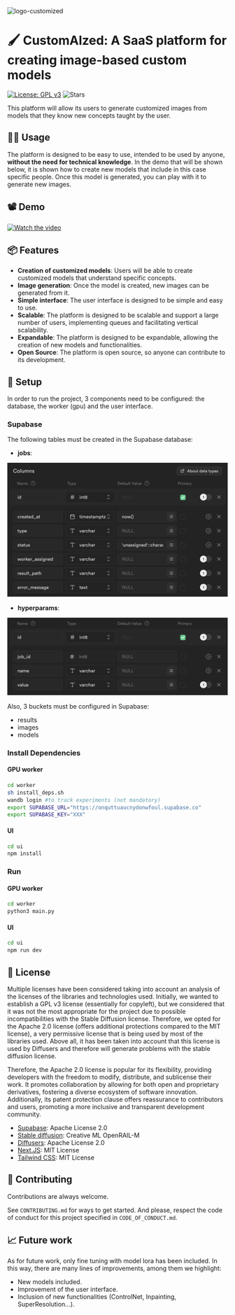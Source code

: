 <img width="1146" alt="logo-customized" src="https://github.com/pguijas/customaized/assets/53833717/2adf1b48-2a40-4ce8-a0b7-d24496b9b9cc">



# 🖌️ CustomAIzed: A SaaS platform for creating image-based custom models


[![License: GPL v3](https://img.shields.io/badge/License-GPLv3-blue.svg)](https://www.gnu.org/licenses/gpl-3.0)
![Stars](https://img.shields.io/github/stars/pguijas/customaized?color=green&label=Stars)

This platform will allow its users to generate customized images from models that they know new concepts taught by the user.

## 🫳🏼 Usage

The platform is designed to be easy to use, intended to be used by anyone, **without the need for technical knowledge**. In the demo that will be shown below, it is shown how to create new models that include in this case specific people. Once this model is generated, you can play with it to generate new images.


## 📽️ Demo

[![Watch the video](https://img.youtube.com/vi/XX)](https://youtu.be/XX)

## 📦 Features

- **Creation of customized models**: Users will be able to create customized models that understand specific concepts.
- **Image generation**: Once the model is created, new images can be generated from it.
- **Simple interface**: The user interface is designed to be simple and easy to use.
- **Scalable**: The platform is designed to be scalable and support a large number of users, implementing queues and facilitating vertical scalability.
- **Expandable**: The platform is designed to be expandable, allowing the creation of new models and functionalities.
- **Open Source**: The platform is open source, so anyone can contribute to its development.

## 🔧 Setup

In order to run the project, 3 components need to be configured: the database, the worker (gpu) and the user interface.

### Supabase

The following tables must be created in the Supabase database:

- **jobs**:

[![jobs](resources/jobs.png)]()

- **hyperparams**:

[![hyperparams](resources/hyperparams.png)]()

Also, 3 buckets must be configured in Supabase:
- results
- images
- models


### Install Dependencies

#### GPU worker

```bash
cd worker
sh install_deps.sh
wandb login #to track experiments (not mandatory)
export SUPABASE_URL="https://onquttuaucnydonwfoul.supabase.co"
export SUPABASE_KEY="XXX"
```

#### UI
    
```bash
cd ui
npm install
```

### Run

#### GPU worker

```bash
cd worker
python3 main.py
```

#### UI
    
```bash
cd ui
npm run dev
```

## 📜 License

Multiple licenses have been considered taking into account an analysis of the licenses of the libraries and technologies used. Initially, we wanted to establish a GPL v3 license (essentially for copyleft), but we considered that it was not the most appropriate for the project due to possible incompatibilities with the Stable Diffusion license. Therefore, we opted for the Apache 2.0 license (offers additional protections compared to the MIT license), a very permissive license that is being used by most of the libraries used. Above all, it has been taken into account that this license is used by Diffusers and therefore will generate problems with the stable diffusion license.

Therefore, the Apache 2.0 license is popular for its flexibility, providing developers with the freedom to modify, distribute, and sublicense their work. It promotes collaboration by allowing for both open and proprietary derivatives, fostering a diverse ecosystem of software innovation. Additionally, its patent protection clause offers reassurance to contributors and users, promoting a more inclusive and transparent development community.


- [Supabase](https://github.com/supabase/supabase/blob/master/LICENSE): Apache License 2.0
- [Stable diffusion](https://github.com/CompVis/stable-diffusion/blob/main/LICENSE): Creative ML OpenRAIL-M
- [Diffusers](https://github.com/huggingface/diffusers/blob/main/LICENSE): Apache License 2.0
- [Next.JS](https://github.com/vercel/next.js/blob/canary/license.md): MIT License
- [Tailwind CSS](https://github.com/tailwindlabs/tailwindcss/blob/master/LICENSE): MIT License


## 👫 Contributing
Contributions are always welcome.

See `CONTRIBUTING.md` for ways to get started. And please, respect the code of conduct for this project specified in `CODE_OF_CONDUCT.md`.

## 📈 Future work

As for future work, only fine tuning with model lora has been included. In this way, there are many lines of improvements, among them we highlight:
- New models included.
- Improvement of the user interface.
- Inclusion of new functionalities (ControlNet, Inpainting, SuperResolution...).


